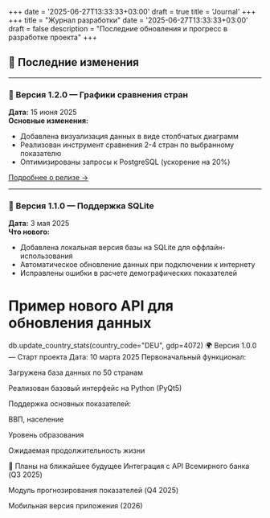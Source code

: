 +++
date = '2025-06-27T13:33:33+03:00'
draft = true
title = 'Journal'
+++
+++
title = "Журнал разработки"
date = '2025-06-27T13:33:33+03:00'
draft = false
description = "Последние обновления и прогресс в разработке проекта"
+++

## 📌 Последние изменения

---

### 🚀 Версия 1.2.0 — Графики сравнения стран
**Дата:** 15 июня 2025  
**Основные изменения:**
- Добавлена визуализация данных в виде столбчатых диаграмм
- Реализован инструмент сравнения 2-4 стран по выбранному показателю
- Оптимизированы запросы к PostgreSQL (ускорение на 20%)

[Подробнее о релизе →](/journal/release-1.2.0)

---

### 🔧 Версия 1.1.0 — Поддержка SQLite
**Дата:** 3 мая 2025  
**Что нового:**
- Добавлена локальная версия базы на SQLite для оффлайн-использования
- Автоматическое обновление данных при подключении к интернету
- Исправлены ошибки в расчете демографических показателей


# Пример нового API для обновления данных
db.update_country_stats(country_code="DEU", gdp=4072)
🌍 Версия 1.0.0 — Старт проекта
Дата: 10 марта 2025
Первоначальный функционал:

Загружена база данных по 50 странам

Реализован базовый интерфейс на Python (PyQt5)

Поддержка основных показателей:

ВВП, население

Уровень образования

Ожидаемая продолжительность жизни

📅 Планы на ближайшее будущее
Интеграция с API Всемирного банка (Q3 2025)

Модуль прогнозирования показателей (Q4 2025)

Мобильная версия приложения (2026)